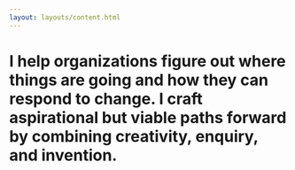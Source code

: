 ```yaml
---
layout: layouts/content.html
---
```

# I help organizations figure out where things are going and how they can respond to change. I craft aspirational but viable paths forward by combining creativity, enquiry, and invention. 
